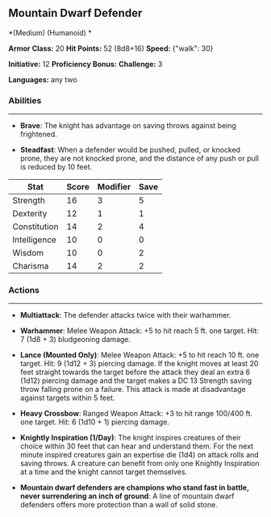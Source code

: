 ## Mountain Dwarf Defender
*(Medium) (Humanoid) *

**Armor Class:** 20
**Hit Points:** 52 (8d8+16)
**Speed:** {"walk": 30}

**Initiative:** 12
**Proficiency Bonus:**
**Challenge:** 3

**Languages:** any two

### Abilities
 --- 
- **Brave**: The knight has advantage on saving throws against being frightened.

- **Steadfast**: When a defender would be pushed, pulled, or knocked prone, they are not knocked prone, and the distance of any push or pull is reduced by 10 feet.



| Stat | Score | Modifier | Save |
| ---- | ---- | ---- | ---- |
| Strength | 16 | 3 | 5 |
| Dexterity | 12 | 1 | 1 |
| Constitution | 14 | 2 | 4 |
| Intelligence | 10 | 0 | 0 |
| Wisdom | 10 | 0 | 2 |
| Charisma | 14 | 2 | 2 |

### Actions
 --- 
- **Multiattack**: The defender attacks twice with their warhammer.

- **Warhammer**: Melee Weapon Attack: +5 to hit  reach 5 ft.  one target. Hit: 7 (1d8 + 3) bludgeoning damage.

- **Lance (Mounted Only)**: Melee Weapon Attack: +5 to hit  reach 10 ft.  one target. Hit: 9 (1d12 + 3) piercing damage. If the knight moves at least 20 feet straight towards the target before the attack  they deal an extra 6 (1d12) piercing damage  and the target makes a DC 13 Strength saving throw  falling prone on a failure. This attack is made at disadvantage against targets within 5 feet.

- **Heavy Crossbow**: Ranged Weapon Attack: +3 to hit  range 100/400 ft.  one target. Hit: 6 (1d10 + 1) piercing damage.

- **Knightly Inspiration (1/Day)**: The knight inspires creatures of their choice within 30 feet that can hear and understand them. For the next minute  inspired creatures gain an expertise die (1d4) on attack rolls and saving throws. A creature can benefit from only one Knightly Inspiration at a time  and the knight cannot target themselves.

- **Mountain dwarf defenders are champions who stand fast in battle, never surrendering an inch of ground**: A line of mountain dwarf defenders offers more protection than a wall of solid stone.

